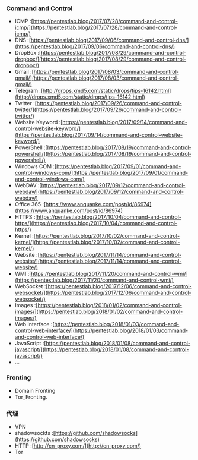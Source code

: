 ### Command and Control

- ICMP :[https://pentestlab.blog/2017/07/28/command-and-control-icmp/](https://pentestlab.blog/2017/07/28/command-and-control-icmp/)
- DNS :[https://pentestlab.blog/2017/09/06/command-and-control-dns/](https://pentestlab.blog/2017/09/06/command-and-control-dns/)
- DropBox :[https://pentestlab.blog/2017/08/29/command-and-control-dropbox/](https://pentestlab.blog/2017/08/29/command-and-control-dropbox/)
- Gmail :[https://pentestlab.blog/2017/08/03/command-and-control-gmail/](https://pentestlab.blog/2017/08/03/command-and-control-gmail/)
- Telegram :[http://drops.xmd5.com/static/drops/tips-16142.html](http://drops.xmd5.com/static/drops/tips-16142.html)
- Twitter :[https://pentestlab.blog/2017/09/26/command-and-control-twitter/](https://pentestlab.blog/2017/09/26/command-and-control-twitter/)
- Website Keyword :[https://pentestlab.blog/2017/09/14/command-and-control-website-keyword/](https://pentestlab.blog/2017/09/14/command-and-control-website-keyword/)
- PowerShell :[https://pentestlab.blog/2017/08/19/command-and-control-powershell/](https://pentestlab.blog/2017/08/19/command-and-control-powershell/)
- Windows COM :[https://pentestlab.blog/2017/09/01/command-and-control-windows-com/](https://pentestlab.blog/2017/09/01/command-and-control-windows-com/)
- WebDAV :[https://pentestlab.blog/2017/09/12/command-and-control-webdav/](https://pentestlab.blog/2017/09/12/command-and-control-webdav/)
- Office 365 :[https://www.anquanke.com/post/id/86974](https://www.anquanke.com/post/id/86974)
- HTTPS :[https://pentestlab.blog/2017/10/04/command-and-control-https/](https://pentestlab.blog/2017/10/04/command-and-control-https/)
- Kernel :[https://pentestlab.blog/2017/10/02/command-and-control-kernel/](https://pentestlab.blog/2017/10/02/command-and-control-kernel/)
- Website :[https://pentestlab.blog/2017/11/14/command-and-control-website/](https://pentestlab.blog/2017/11/14/command-and-control-website/)
- WMI :[https://pentestlab.blog/2017/11/20/command-and-control-wmi/](https://pentestlab.blog/2017/11/20/command-and-control-wmi/)
- WebSocket :[https://pentestlab.blog/2017/12/06/command-and-control-websocket/](https://pentestlab.blog/2017/12/06/command-and-control-websocket/)
- Images :[https://pentestlab.blog/2018/01/02/command-and-control-images/](https://pentestlab.blog/2018/01/02/command-and-control-images/)
- Web Interface :[https://pentestlab.blog/2018/01/03/command-and-control-web-interface/](https://pentestlab.blog/2018/01/03/command-and-control-web-interface/)
- JavaScript :[https://pentestlab.blog/2018/01/08/command-and-control-javascript/](https://pentestlab.blog/2018/01/08/command-and-control-javascript/)
- ...

### Fronting

- Domain Fronting
- Tor_Fronting.

### 代理

- VPN
- shadowsockts :[https://github.com/shadowsocks](https://github.com/shadowsocks)
- HTTP :[http://cn-proxy.com/](http://cn-proxy.com/)
- Tor